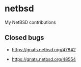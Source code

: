 # netbsd
My NetBSD contributions

## Closed bugs 

- https://gnats.netbsd.org/47842

- https://gnats.netbsd.org/48554

